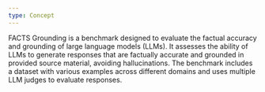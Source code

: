 ```yaml
---
type: Concept
---
```


FACTS Grounding is a benchmark designed to evaluate the factual accuracy and grounding of large language models (LLMs). It assesses the ability of LLMs to generate responses that are factually accurate and grounded in provided source material, avoiding hallucinations. The benchmark includes a dataset with various examples across different domains and uses multiple LLM judges to evaluate responses.